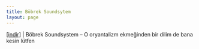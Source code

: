 ```yaml
---
title: Böbrek Soundsytem
layout: page
---
```


<a href="https://cloud.mail.ru/public/628a60ea268b/B%C3%B6brek%20Soundsystem%20-%20O%20oryantalizm%20ekme%C4%9Finden%20bir%20dilim%20de%20bana%20kesin%20l%C3%BCtfen" target="_blank">[indir]</a> | Böbrek Soundsystem &#8211; O oryantalizm ekmeğinden bir dilim de bana kesin lütfen
